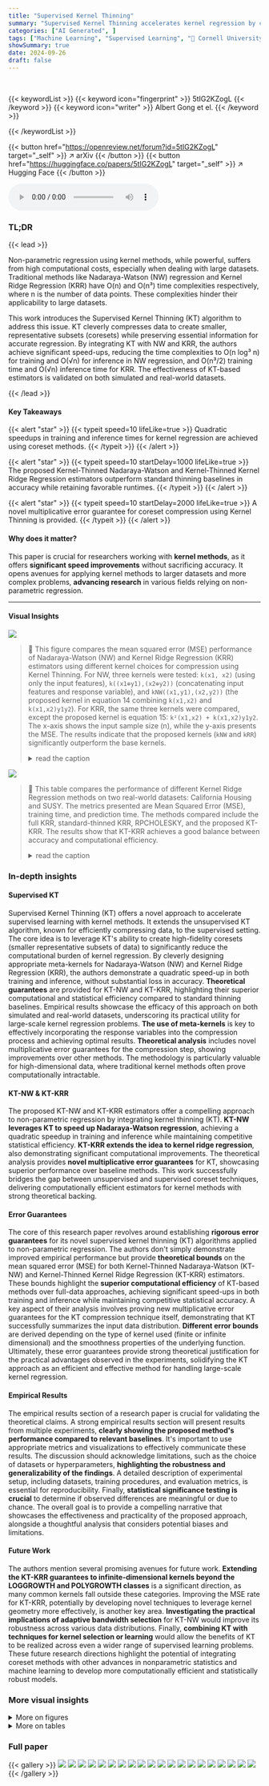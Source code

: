 ```yaml
---
title: "Supervised Kernel Thinning"
summary: "Supervised Kernel Thinning accelerates kernel regression by cleverly compressing data, achieving quadratic speedups in training and inference with minimal accuracy loss."
categories: ["AI Generated", ]
tags: ["Machine Learning", "Supervised Learning", "🏢 Cornell University",]
showSummary: true
date: 2024-09-26
draft: false
---
```


<br>

{{< keywordList >}}
{{< keyword icon="fingerprint" >}} 5tIG2KZogL {{< /keyword >}}
{{< keyword icon="writer" >}} Albert Gong et el. {{< /keyword >}}
 
{{< /keywordList >}}

{{< button href="https://openreview.net/forum?id=5tIG2KZogL" target="_self" >}}
↗ arXiv
{{< /button >}}
{{< button href="https://huggingface.co/papers/5tIG2KZogL" target="_self" >}}
↗ Hugging Face
{{< /button >}}



<audio controls>
    <source src="https://ai-paper-reviewer.com/5tIG2KZogL/podcast.wav" type="audio/wav">
    Your browser does not support the audio element.
</audio>


### TL;DR


{{< lead >}}

Non-parametric regression using kernel methods, while powerful, suffers from high computational costs, especially when dealing with large datasets.  Traditional methods like Nadaraya-Watson (NW) regression and Kernel Ridge Regression (KRR) have O(n) and O(n³) time complexities respectively, where n is the number of data points.  These complexities hinder their applicability to large datasets. 

This work introduces the Supervised Kernel Thinning (KT) algorithm to address this issue.  KT cleverly compresses data to create smaller, representative subsets (coresets) while preserving essential information for accurate regression. By integrating KT with NW and KRR, the authors achieve significant speed-ups, reducing the time complexities to O(n log³ n) for training and O(√n) for inference in NW regression, and O(n³/2) training time and O(√n) inference time for KRR.  The effectiveness of KT-based estimators is validated on both simulated and real-world datasets.

{{< /lead >}}


#### Key Takeaways

{{< alert "star" >}}
{{< typeit speed=10 lifeLike=true >}} Quadratic speedups in training and inference times for kernel regression are achieved using coreset methods. {{< /typeit >}}
{{< /alert >}}

{{< alert "star" >}}
{{< typeit speed=10 startDelay=1000 lifeLike=true >}} The proposed Kernel-Thinned Nadaraya-Watson and Kernel-Thinned Kernel Ridge Regression estimators outperform standard thinning baselines in accuracy while retaining favorable runtimes. {{< /typeit >}}
{{< /alert >}}

{{< alert "star" >}}
{{< typeit speed=10 startDelay=2000 lifeLike=true >}} A novel multiplicative error guarantee for coreset compression using Kernel Thinning is provided. {{< /typeit >}}
{{< /alert >}}

#### Why does it matter?
This paper is crucial for researchers working with **kernel methods**, as it offers **significant speed improvements** without sacrificing accuracy.  It opens avenues for applying kernel methods to larger datasets and more complex problems, **advancing research** in various fields relying on non-parametric regression.

------
#### Visual Insights



![](https://ai-paper-reviewer.com/5tIG2KZogL/figures_4_1.jpg)

> 🔼 This figure compares the mean squared error (MSE) performance of Nadaraya-Watson (NW) and Kernel Ridge Regression (KRR) estimators using different kernel choices for compression using Kernel Thinning.  For NW, three kernels were tested:  `k(x1, x2)` (using only the input features),  `k((x1⊕y1),(x2⊕y2))` (concatenating input features and response variable), and  `kNW((x1,y1),(x2,y2))` (the proposed kernel in equation 14 combining  `k(x1,x2)` and `k(x1,x2)y1y2`).  For KRR, the same three kernels were compared, except the proposed kernel is equation 15: `k²(x1,x2) + k(x1,x2)y1y2`. The x-axis shows the input sample size (n), while the y-axis presents the MSE.  The results indicate that the proposed kernels (`kNW` and `kRR`) significantly outperform the base kernels.
> <details>
> <summary>read the caption</summary>
> Figure 1: MSE vs choice of kernels. For exact settings and further discussion see Sec. 5.1.
> </details>





![](https://ai-paper-reviewer.com/5tIG2KZogL/tables_9_1.jpg)

> 🔼 This table compares the performance of different Kernel Ridge Regression methods on two real-world datasets: California Housing and SUSY.  The metrics presented are Mean Squared Error (MSE), training time, and prediction time.  The methods compared include the full KRR, standard-thinned KRR, RPCHOLESKY, and the proposed KT-KRR. The results show that KT-KRR achieves a good balance between accuracy and computational efficiency.
> <details>
> <summary>read the caption</summary>
> Table 1: Accuracy and runtime comparison on real-world data. Each cell represents mean ± standard error across 100 trials.
> </details>





### In-depth insights


#### Supervised KT
Supervised Kernel Thinning (KT) offers a novel approach to accelerate supervised learning with kernel methods.  It extends the unsupervised KT algorithm, known for efficiently compressing data, to the supervised setting. The core idea is to leverage KT's ability to create high-fidelity coresets (smaller representative subsets of data) to significantly reduce the computational burden of kernel regression. By cleverly designing appropriate meta-kernels for Nadaraya-Watson (NW) and Kernel Ridge Regression (KRR), the authors demonstrate a quadratic speed-up in both training and inference, without substantial loss in accuracy. **Theoretical guarantees** are provided for KT-NW and KT-KRR, highlighting their superior computational and statistical efficiency compared to standard thinning baselines.  Empirical results showcase the efficacy of this approach on both simulated and real-world datasets, underscoring its practical utility for large-scale kernel regression problems.  **The use of meta-kernels** is key to effectively incorporating the response variables into the compression process and achieving optimal results.  **Theoretical analysis** includes novel multiplicative error guarantees for the compression step, showing improvements over other methods. The methodology is particularly valuable for high-dimensional data, where traditional kernel methods often prove computationally intractable.

#### KT-NW & KT-KRR
The proposed KT-NW and KT-KRR estimators offer a compelling approach to non-parametric regression by integrating kernel thinning (KT).  **KT-NW leverages KT to speed up Nadaraya-Watson regression**, achieving a quadratic speedup in training and inference while maintaining competitive statistical efficiency. **KT-KRR extends the idea to kernel ridge regression**, also demonstrating significant computational improvements.  The theoretical analysis provides **novel multiplicative error guarantees** for KT, showcasing superior performance over baseline methods. This work successfully bridges the gap between unsupervised and supervised coreset techniques, delivering computationally efficient estimators for kernel methods with strong theoretical backing.

#### Error Guarantees
The core of this research paper revolves around establishing **rigorous error guarantees** for its novel supervised kernel thinning (KT) algorithms applied to non-parametric regression.  The authors don't simply demonstrate improved empirical performance but provide **theoretical bounds** on the mean squared error (MSE) for both Kernel-Thinned Nadaraya-Watson (KT-NW) and Kernel-Thinned Kernel Ridge Regression (KT-KRR) estimators.  These bounds highlight the **superior computational efficiency** of KT-based methods over full-data approaches,  achieving significant speed-ups in both training and inference while maintaining competitive statistical accuracy.  A key aspect of their analysis involves proving new multiplicative error guarantees for the KT compression technique itself, demonstrating that KT successfully summarizes the input data distribution. **Different error bounds** are derived depending on the type of kernel used (finite or infinite dimensional) and the smoothness properties of the underlying function.  Ultimately, these error guarantees provide strong theoretical justification for the practical advantages observed in the experiments, solidifying the KT approach as an efficient and effective method for handling large-scale kernel regression.

#### Empirical Results
The empirical results section of a research paper is crucial for validating the theoretical claims.  A strong empirical results section will present results from multiple experiments, **clearly showing the proposed method's performance compared to relevant baselines**.  It's important to use appropriate metrics and visualizations to effectively communicate these results.  The discussion should acknowledge limitations, such as the choice of datasets or hyperparameters, **highlighting the robustness and generalizability of the findings**.  A detailed description of experimental setup, including datasets, training procedures, and evaluation metrics, is essential for reproducibility. Finally, **statistical significance testing is crucial** to determine if observed differences are meaningful or due to chance.  The overall goal is to provide a compelling narrative that showcases the effectiveness and practicality of the proposed approach, alongside a thoughtful analysis that considers potential biases and limitations.

#### Future Work
The authors mention several promising avenues for future work.  **Extending the KT-KRR guarantees to infinite-dimensional kernels beyond the LOGGROWTH and POLYGROWTH classes** is a significant direction, as many common kernels fall outside these categories.  Improving the MSE rate for KT-KRR, potentially by developing novel techniques to leverage kernel geometry more effectively, is another key area.  **Investigating the practical implications of adaptive bandwidth selection** for KT-NW would improve its robustness across various data distributions.  Finally, **combining KT with techniques for kernel selection or learning** would allow the benefits of KT to be realized across even a wider range of supervised learning problems. These future research directions highlight the potential of integrating coreset methods with other advances in nonparametric statistics and machine learning to develop more computationally efficient and statistically robust models.


### More visual insights

<details>
<summary>More on figures
</summary>


![](https://ai-paper-reviewer.com/5tIG2KZogL/figures_7_1.jpg)

> 🔼 This figure displays simulated data generated for the simulation studies in Section 5.1. The x-axis represents the input variable X, drawn uniformly from [-√3, √3], while the y-axis shows the response variable Y, generated according to the equation Y = 8sin(8X)exp(X) + σw, where w ~ N(0, 1) is random noise and σ = 1 is the noise level. The blue points represent the generated data, while the orange line depicts the true regression function f*(x) = 8sin(8X)exp(X).
> <details>
> <summary>read the caption</summary>
> Figure 2: Simulated data.
> </details>



![](https://ai-paper-reviewer.com/5tIG2KZogL/figures_8_1.jpg)

> 🔼 This figure compares the performance of four different methods for non-parametric regression on simulated data: Full Nadaraya-Watson (NW), Standard Thinned NW, RPCholesky NW, and KT-NW.  The left panel shows the Mean Squared Error (MSE) of each method against varying input sample size (n). Error bars indicate standard deviation across 100 trials. The right panel displays a scatter plot showing the train time vs. the test time for each method at different sample sizes. The results demonstrate that KT-NW achieves a favorable balance between accuracy and computational efficiency. 
> <details>
> <summary>read the caption</summary>
> Figure 3: MSE and runtime comparison on simulated data. Each point plots the mean and standard deviation across 100 trials (after parameter grid search).
> </details>



![](https://ai-paper-reviewer.com/5tIG2KZogL/figures_8_2.jpg)

> 🔼 This figure compares the performance of four different methods for non-parametric regression on simulated data.  The methods are FULL-NW (full Nadaraya-Watson), ST-NW (standard thinned Nadaraya-Watson), RPCHOLESKY-NW (RPC-Cholesky Nadaraya-Watson), and KT-NW (Kernel Thinned Nadaraya-Watson).  The figure shows the mean squared error (MSE) and runtime for training and testing.  The results demonstrate that KT-NW outperforms the other methods in terms of MSE and runtime across varying sample sizes (n).
> <details>
> <summary>read the caption</summary>
> Figure 3: MSE and runtime comparison on simulated data. Each point plots the mean and standard deviation across 100 trials (after parameter grid search).
> </details>



</details>




<details>
<summary>More on tables
</summary>


![](https://ai-paper-reviewer.com/5tIG2KZogL/tables_9_2.jpg)
> 🔼 This table compares the performance of different Kernel Ridge Regression (KRR) methods on two real-world datasets: California Housing and SUSY.  The methods compared include FULL-KRR (the standard KRR), ST-KRR (standard thinning), RPCHOLESKY-KRR (using the RPCHOLESKY algorithm for coreset selection), and KT-KRR (the proposed method using Kernel Thinning). The table shows the test error (in percentage) and the training time (in seconds) for each method.  The results demonstrate the computational efficiency of KT-KRR compared to FULL-KRR, while maintaining competitive accuracy.
> <details>
> <summary>read the caption</summary>
> Table 1: Accuracy and runtime comparison on real-world data. Each cell represents mean ± standard error across 100 trials.
> </details>

![](https://ai-paper-reviewer.com/5tIG2KZogL/tables_12_1.jpg)
> 🔼 This table compares the performance of different kernel ridge regression methods on two real-world datasets: California Housing and SUSY.  The metrics reported are Mean Squared Error (MSE) for regression and Test Error for classification, along with training and prediction times. The methods compared include the full kernel ridge regression (FULL-KRR), standard thinning based KRR (ST-KRR), RPCHOLESKY-KRR, and the proposed kernel-thinned KRR (KT-KRR).  The table demonstrates the computational efficiency of KT-KRR while maintaining competitive accuracy compared to other methods.
> <details>
> <summary>read the caption</summary>
> Table 1: Accuracy and runtime comparison on real-world data. Each cell represents mean ± standard error across 100 trials.
> </details>

![](https://ai-paper-reviewer.com/5tIG2KZogL/tables_12_2.jpg)
> 🔼 This table compares the performance of different kernel ridge regression methods on two real-world datasets: California Housing and SUSY.  The metrics reported include Mean Squared Error (MSE) for regression and Test Error for classification. Training and prediction times are also provided to illustrate the computational efficiency of each method.  The results demonstrate the trade-off between accuracy and runtime for various approaches, highlighting the effectiveness of the proposed KT-KRR method in balancing both.
> <details>
> <summary>read the caption</summary>
> Table 1: Accuracy and runtime comparison on real-world data. Each cell represents mean ± standard error across 100 trials.
> </details>

</details>




### Full paper

{{< gallery >}}
<img src="https://ai-paper-reviewer.com/5tIG2KZogL/1.png" class="grid-w50 md:grid-w33 xl:grid-w25" />
<img src="https://ai-paper-reviewer.com/5tIG2KZogL/2.png" class="grid-w50 md:grid-w33 xl:grid-w25" />
<img src="https://ai-paper-reviewer.com/5tIG2KZogL/3.png" class="grid-w50 md:grid-w33 xl:grid-w25" />
<img src="https://ai-paper-reviewer.com/5tIG2KZogL/4.png" class="grid-w50 md:grid-w33 xl:grid-w25" />
<img src="https://ai-paper-reviewer.com/5tIG2KZogL/5.png" class="grid-w50 md:grid-w33 xl:grid-w25" />
<img src="https://ai-paper-reviewer.com/5tIG2KZogL/6.png" class="grid-w50 md:grid-w33 xl:grid-w25" />
<img src="https://ai-paper-reviewer.com/5tIG2KZogL/7.png" class="grid-w50 md:grid-w33 xl:grid-w25" />
<img src="https://ai-paper-reviewer.com/5tIG2KZogL/8.png" class="grid-w50 md:grid-w33 xl:grid-w25" />
<img src="https://ai-paper-reviewer.com/5tIG2KZogL/9.png" class="grid-w50 md:grid-w33 xl:grid-w25" />
<img src="https://ai-paper-reviewer.com/5tIG2KZogL/10.png" class="grid-w50 md:grid-w33 xl:grid-w25" />
<img src="https://ai-paper-reviewer.com/5tIG2KZogL/11.png" class="grid-w50 md:grid-w33 xl:grid-w25" />
<img src="https://ai-paper-reviewer.com/5tIG2KZogL/12.png" class="grid-w50 md:grid-w33 xl:grid-w25" />
<img src="https://ai-paper-reviewer.com/5tIG2KZogL/13.png" class="grid-w50 md:grid-w33 xl:grid-w25" />
<img src="https://ai-paper-reviewer.com/5tIG2KZogL/14.png" class="grid-w50 md:grid-w33 xl:grid-w25" />
<img src="https://ai-paper-reviewer.com/5tIG2KZogL/15.png" class="grid-w50 md:grid-w33 xl:grid-w25" />
<img src="https://ai-paper-reviewer.com/5tIG2KZogL/16.png" class="grid-w50 md:grid-w33 xl:grid-w25" />
<img src="https://ai-paper-reviewer.com/5tIG2KZogL/17.png" class="grid-w50 md:grid-w33 xl:grid-w25" />
<img src="https://ai-paper-reviewer.com/5tIG2KZogL/18.png" class="grid-w50 md:grid-w33 xl:grid-w25" />
<img src="https://ai-paper-reviewer.com/5tIG2KZogL/19.png" class="grid-w50 md:grid-w33 xl:grid-w25" />
<img src="https://ai-paper-reviewer.com/5tIG2KZogL/20.png" class="grid-w50 md:grid-w33 xl:grid-w25" />
{{< /gallery >}}